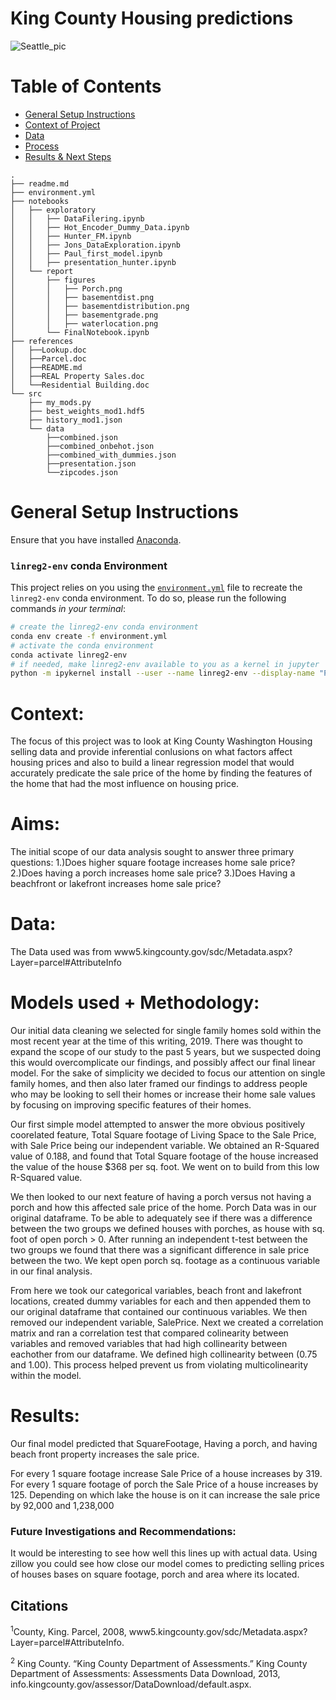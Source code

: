 # King County Housing predictions
![Seattle_pic](/notebooks/report/figures/read_mepic.png)

# Table of Contents

<!--ts-->
 * [General Setup Instructions](https://github.com/howen7/KingHousing#general-setup-instructions)
 * [Context of Project](https://github.com/howen7/KingHousings#Context)
 * [Data](https://github.com/howen7/KingHousing#Data)
 * [Process](https://github.com/howen7/KingHousing#models-used--methodology)
 * [Results & Next Steps](https://github.com/howen7/KingHousing#Results)
<!--te-->

```
.
├── readme.md     
├── environment.yml
├── notebooks
│   ├── exploratory
│   │   ├── DataFilering.ipynb
│   │   ├── Hot_Encoder_Dummy_Data.ipynb
│   │   ├── Hunter_FM.ipynb
│   │   ├── Jons_DataExploration.ipynb
│   │   ├── Paul_first_model.ipynb
│   │   ├── presentation_hunter.ipynb
│   └── report
│       ├── figures
│       │   ├── Porch.png
│       │   ├── basementdist.png
│       │   ├── basementdistribution.png
│       │   ├── basementgrade.png
│       │   ├── waterlocation.png
│       └── FinalNotebook.ipynb
├── references
│   ├──Lookup.doc
│   ├──Parcel.doc
│   ├──README.md
│   ├──REAL Property Sales.doc
│   └──Residential Building.doc
└── src
    ├── my_mods.py
    ├── best_weights_mod1.hdf5   
    ├── history_mod1.json
    └── data
        ├──combined.json
        ├──combined_onbehot.json
        ├──combined_with_dummies.json
        ├──presentation.json
        └──zipcodes.json

```
# General Setup Instructions 

Ensure that you have installed [Anaconda](https://docs.anaconda.com/anaconda/install/).

### `linreg2-env` conda Environment

This project relies on you using the [`environment.yml`](environment.yml) file to recreate the `linreg2-env` conda environment. To do so, please run the following commands *in your terminal*:
```bash
# create the linreg2-env conda environment
conda env create -f environment.yml
# activate the conda environment
conda activate linreg2-env
# if needed, make linreg2-env available to you as a kernel in jupyter
python -m ipykernel install --user --name linreg2-env --display-name "Python 3 (linreg2-env)"
```
# Context:

The focus of this project was to look at King County Washington Housing selling data and provide inferential conlusions on what factors affect housing prices and also to build a linear regression model that would accurately predicate the sale price of the home by finding the features of the home that had the most influence on housing price.


# Aims:
The initial scope of our data analysis sought to answer three primary questions: 
1.)Does higher square footage increases home sale price? 
2.)Does having a porch increases home sale price? 
3.)Does Having a beachfront or lakefront increases home sale price?
   

# Data:

The Data used was from www5.kingcounty.gov/sdc/Metadata.aspx?Layer=parcel#AttributeInfo


# Models used + Methodology:

Our initial data cleaning we selected for single family homes sold within the most recent year at the time of this writing, 2019. There was thought to expand the scope of our study to the past 5 years, but we suspected doing this would overcomplicate our findings, and possibly affect our final linear model. For the sake of simplicity we decided to focus our attention on single family homes, and then also later framed our findings to address people who may be looking to sell their homes or increase their home sale values by focusing on improving specific features of their homes.

Our first simple model attempted to answer the more obvious positively coorelated feature, Total Square footage of Living Space to the Sale Price, with Sale Price being our independent variable. We obtained an R-Squared value of 0.188, and found that Total Square footage of the house increased the value of the house $368 per sq. foot. We went on to build from this low R-Squared value.

We then looked to our next feature of having a porch versus not having a porch and how this affected sale price of the home. Porch Data was in our original dataframe. To be able to adequately see if there was a difference between the two groups we defined houses with porches, as house with sq. foot of open porch > 0. After running an independent t-test between the two groups we found that there was a significant difference in sale price between the two. We kept open porch sq. footage as a continuous variable in our final analysis.

From here we took our categorical variables, beach front and lakefront locations, created dummy variables for each and then appended them to our original dataframe that contained our continuous variables. We then removed our independent variable, SalePrice. Next we created a correlation matrix and ran a correlation test that compared colinearity between variables and removed variables that had high collinearity between eachother from our dataframe. We defined high collinearity between (0.75 and 1.00). This process helped prevent us from violating multicolinearity within the model.


# Results:
Our final model predicted that SquareFootage, Having a porch, and having beach front property increases the sale price. 

For every 1 square footage increase Sale Price of a house increases by 319.
For every 1 square footage of porch the Sale Price of a house increases by 125.
Depending on which lake the house is on it can increase the sale price by 92,000 and 1,238,000


### Future Investigations and Recommendations:

It would be interesting to see how well this lines up with actual data. Using zillow you could see how close our model comes to predicting selling prices of houses bases on square footage, porch and area where its located. 

## Citations

<sup>1</sup>County, King. Parcel, 2008, www5.kingcounty.gov/sdc/Metadata.aspx?Layer=parcel#AttributeInfo. 

<sup>2</sup> King County. “King County Department of Assessments.” King County Department of Assessments: Assessments Data Download, 2013, info.kingcounty.gov/assessor/DataDownload/default.aspx. 






